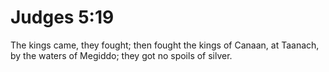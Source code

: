 # Judges 5:19

The kings came, they fought; then fought the kings of Canaan, at Taanach, by the waters of Megiddo; they got no spoils of silver.
